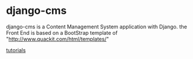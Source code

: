 # django-cms
django-cms is a Content Management System application with Django.
the Front End  is based on a BootStrap template of "http://www.quackit.com/html/templates/"

[tutorials](https://github.com/tuner24/django-cms/tree/master/doc)
